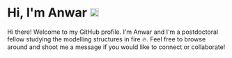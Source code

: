 <h1>Hi, I'm Anwar <img width="20px" src="https://raw.githubusercontent.com/iampavangandhi/iampavangandhi/master/gifs/Hi.gif"></h1>

Hi there! Welcome to my GitHub profile. I'm Anwar and I'm a postdoctoral fellow studying the modelling structures in fire :fire:. Feel free to browse around and shoot me a message if you would like to connect or collaborate!
